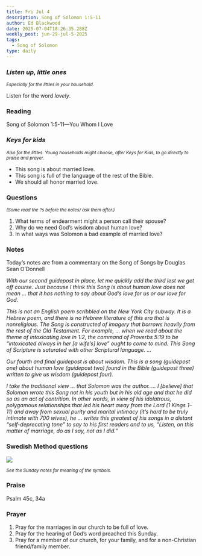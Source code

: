```yaml
---
title: Fri Jul 4
description: Song of Solomon 1:5-11
author: Ed Blackwood
date: 2025-07-04T18:26:35.288Z
weekly_post: jun-29-jul-5-2025
tags:
  - Song of Solomon
type: daily
---
```

### *Listen up, little ones*

<div><small><i>Especially for the littles in your household.</i></small></div>

Listen for the word *lovely*.

### Reading

Song of Solomon 1:5-11—You Whom I Love

### *Keys for kids*

<div><small><i>Also for the littles. Young households might choose, after Keys for Kids, to go directly to praise and prayer.</i></small></div>

* This song is about married love.
* This song is full of the language of the rest of the Bible.
* We should all honor married love.

### Questions

<div><small><i>(Some read the ?s before the notes/ ask them after.)</i></small></div>

1. What terms of endearment might a person call their spouse?
2. Why do we need God’s wisdom about human love?
3. In what ways was Solomon a bad example of married love?

### Notes

Today’s notes are from a commentary on the Song of Songs by Douglas Sean O’Donnell

*With our second guidepost in place, let me quickly add the third lest we get off course. Just because I think this Song is about human love does not mean … that it has nothing to say about God’s love for us or our love for God.*

*This is not an English poem scribbled on the New York City subway. It is a Hebrew poem, and there is no Hebrew literature of this era that is nonreligious. The Song is constructed of imagery that borrows heavily from the rest of the Old Testament. For example, … when we read about the theme of intoxicating love in 1:2, the command of Proverbs 5:19 to be “intoxicated always in her \[a wife’s] love” ought to come to mind. This Song of Scripture is saturated with other Scriptural language. …*

*Our fourth and final guidepost is about wisdom. This is a song (guidepost one) about human love (guidepost two) found in the Bible (guidepost three) written to give us wisdom (guidepost four).*

*I take the traditional view ... that Solomon was the author. ... I \[believe] that Solomon wrote this Song not in his youth but in his old age and that he did so as an act of contrition. In other words, in view of his idolatrous, polygamous relationships that led his heart away from the Lord (1 Kings 1–11) and away from sexual purity and marital intimacy (it’s hard to be truly intimate with 700 wives), he … writes this greatest of his songs in a distant “self-deprecating tone” to say to his first readers and to us, “Listen, on this matter of marriage, do as I say, not as I did.”*

### Swedish Method questions

![](/static/img/family_worship_study_ed-swedish_questions.png)

<div><small><i>See the Sunday notes for meaning of the symbols.</i></small></div>

### Praise

Psalm 45c, 34a

### Prayer

1. Pray for the marriages in our church to be full of love.
2. Pray for the hearing of God’s word preached this Sunday.
3. Pray for a member of our church, for your family, and for a non-Christian friend/family member.